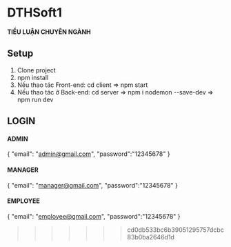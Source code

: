 # DTHSoft1

**TIỂU LUẬN CHUYÊN NGÀNH**

## Setup

1. Clone project
2. npm install
3. Nếu thao tác Front-end: cd client => npm start
4. Nếu thao tác ở Back-end: cd server => npm i nodemon --save-dev => npm run dev

## LOGIN

#### ADMIN

{
"email": "admin@gmail.com",
"password":"12345678"
}

#### MANAGER

{
"email": "manager@gmail.com",
"password":"12345678"
}

#### EMPLOYEE

{
"email": "employee@gmail.com",
"password":"12345678"
}

> > > > > > > cd0db533bc6b39051295757dcbc83b0ba2646d1d
